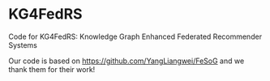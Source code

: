 # KG4FedRS
Code for KG4FedRS: Knowledge Graph Enhanced Federated Recommender Systems

Our code is based on https://github.com/YangLiangwei/FeSoG and we thank them for their work!